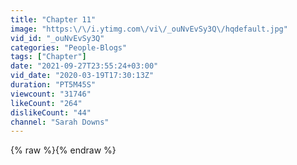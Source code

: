 ```yaml
---
title: "Chapter 11"
image: "https:\/\/i.ytimg.com\/vi\/_ouNvEvSy3Q\/hqdefault.jpg"
vid_id: "_ouNvEvSy3Q"
categories: "People-Blogs"
tags: ["Chapter"]
date: "2021-09-27T23:55:24+03:00"
vid_date: "2020-03-19T17:30:13Z"
duration: "PT5M45S"
viewcount: "31746"
likeCount: "264"
dislikeCount: "44"
channel: "Sarah Downs"
---
```

{% raw %}{% endraw %}
